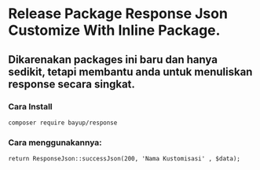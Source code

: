 # Release Package Response Json Customize With Inline Package.

## Dikarenakan packages ini baru dan hanya sedikit, tetapi membantu anda untuk menuliskan response secara singkat.

### Cara Install

```
composer require bayup/response
```

### Cara menggunakannya:

```
return ResponseJson::successJson(200, 'Nama Kustomisasi' , $data);
```
